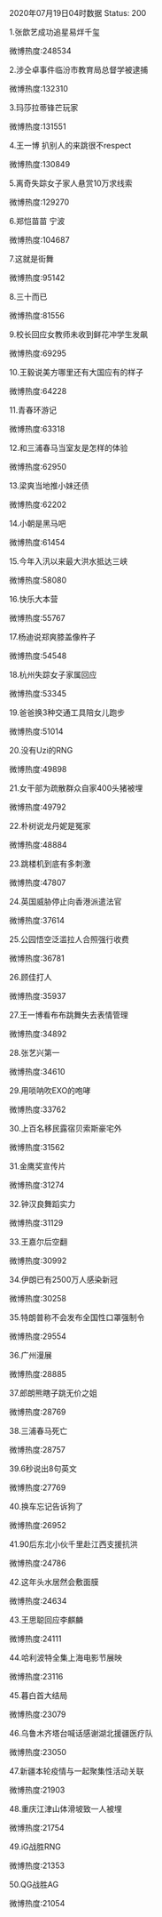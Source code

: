 2020年07月19日04时数据
Status: 200

1.张歆艺成功追星易烊千玺

微博热度:248534

2.涉仝卓事件临汾市教育局总督学被逮捕

微博热度:132310

3.玛莎拉蒂锋芒玩家

微博热度:131551

4.王一博 扒别人的来跳很不respect

微博热度:130849

5.离奇失踪女子家人悬赏10万求线索

微博热度:129270

6.郑恺苗苗 宁波

微博热度:104687

7.这就是街舞

微博热度:95142

8.三十而已

微博热度:81556

9.校长回应女教师未收到鲜花冲学生发飙

微博热度:69295

10.王毅说美方哪里还有大国应有的样子

微博热度:64228

11.青春环游记

微博热度:63318

12.和三浦春马当室友是怎样的体验

微博热度:62950

13.梁爽当地推小妹还债

微博热度:62202

14.小朝是黑马吧

微博热度:61454

15.今年入汛以来最大洪水抵达三峡

微博热度:58080

16.快乐大本营

微博热度:55767

17.杨迪说郑爽膝盖像杵子

微博热度:54548

18.杭州失踪女子家属回应

微博热度:53345

19.爸爸换3种交通工具陪女儿跑步

微博热度:51014

20.没有Uzi的RNG

微博热度:49898

21.女干部为疏散群众自家400头猪被埋

微博热度:49792

22.朴树说龙丹妮是冤家

微博热度:48884

23.跳楼机到底有多刺激

微博热度:47807

24.英国威胁停止向香港派遣法官

微博热度:37614

25.公园悟空泛滥拉人合照强行收费

微博热度:36781

26.顾佳打人

微博热度:35937

27.王一博看布布跳舞失去表情管理

微博热度:34892

28.张艺兴第一

微博热度:34610

29.用唢呐吹EXO的咆哮

微博热度:33762

30.上百名移民露宿贝索斯豪宅外

微博热度:31562

31.金鹰奖宣传片

微博热度:31274

32.钟汉良舞蹈实力

微博热度:31129

33.王嘉尔后空翻

微博热度:30992

34.伊朗已有2500万人感染新冠

微博热度:30258

35.特朗普称不会发布全国性口罩强制令

微博热度:29554

36.广州漫展

微博热度:28885

37.郎朗熊瞎子跳无价之姐

微博热度:28769

38.三浦春马死亡

微博热度:28757

39.6秒说出8句英文

微博热度:27769

40.换车忘记告诉狗了

微博热度:26952

41.90后东北小伙千里赴江西支援抗洪

微博热度:24786

42.这年头水居然会敷面膜

微博热度:24634

43.王思聪回应李麒麟

微博热度:24111

44.哈利波特全集上海电影节展映

微博热度:23116

45.暮白首大结局

微博热度:23079

46.乌鲁木齐塔台喊话感谢湖北援疆医疗队

微博热度:23050

47.新疆本轮疫情与一起聚集性活动关联

微博热度:21903

48.重庆江津山体滑坡致一人被埋

微博热度:21754

49.iG战胜RNG

微博热度:21353

50.QG战胜AG

微博热度:21054


